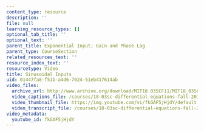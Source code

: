 ```yaml
---
content_type: resource
description: ''
file: null
learning_resource_types: []
optional_tab_title: ''
optional_text: ''
parent_title: Exponential Input; Gain and Phase Lag
parent_type: CourseSection
related_resources_text: ''
resource_index_text: ''
resourcetype: Video
title: Sinusoidal Inputs
uid: 01447fa8-f51b-a4d6-7024-51eb417614ab
video_files:
  archive_url: http://www.archive.org/download/MIT18.03SCF11/MIT18_03SC_110726_L2_300k.mp4
  video_captions_file: /courses/18-03sc-differential-equations-fall-2011/9701e287eae457f08fa3cb1eb0e01db2_fkGAF5jHjdY.vtt
  video_thumbnail_file: https://img.youtube.com/vi/fkGAF5jHjdY/default.jpg
  video_transcript_file: /courses/18-03sc-differential-equations-fall-2011/8584e51ad088b776c7fae86ae07cfb14_fkGAF5jHjdY.pdf
video_metadata:
  youtube_id: fkGAF5jHjdY
---
```

